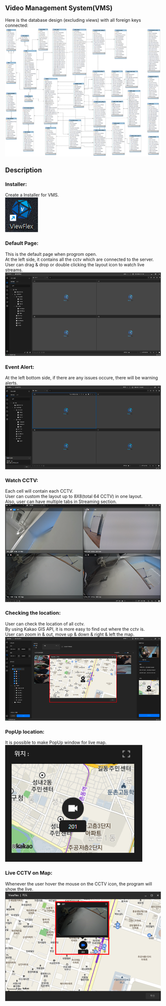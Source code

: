 ## Video Management System(VMS)
Here is the database design (excluding views) with all foreign keys connected:
![](Media/Database_design.png)

## Description

### Installer: <br/>
Create a Installer for VMS.<br/>
![](Media/Installer.png)

### Default Page: <br/>
This is the default page when progrom open.<br/>
At the left side, it contains all the cctv which are connected to the server. <br/>
User can drag & drop or double clicking the layout icon to watch live streams. <br/>
![](Media/Default.png)

### Event Alert: <br/>
At the left bottom side, if there are any issues occure, there will be warning alerts.<br/>
![](Media/event_alert.png)


### Watch CCTV: <br/>
Each cell will contain each CCTV.<br/>
User can custom the layout up to 8X8(total 64 CCTV) in one layout.<br/>
Also, user can have multiple tabs in Streaming section.<br/>
![](Media/cctv_controll.png)

### Checking the location: <br/>
User can check the location of all cctv.<br/>
By using Kakao GIS API, it is more easy to find out where the cctv is.<br/>
User can zoom in & out, move up & down & right & left the map.<br/>
![](Media/cctv_location.png)

### PopUp location: <br/>
It is possible to make PopUp window for live map.<br/>
![](Media/PopUp.png)

### Live CCTV on Map: <br/>
Whenever the user hover the mouse on the CCTV icon, the program will show the live.<br/>
![](Media/live_cctv.png)
